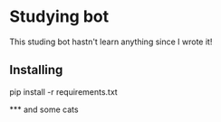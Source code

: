 Studying bot
=====
This studing bot hastn't learn anything since I wrote it!


Installing
----------
pip install -r requirements.txt

*** and some cats